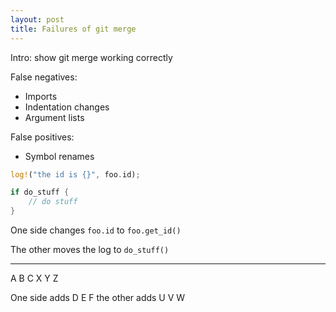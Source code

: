 ```yaml
---
layout: post
title: Failures of git merge
---
```


Intro: show git merge working correctly

False negatives:
- Imports
- Indentation changes
- Argument lists

False positives:
- Symbol renames


```rust
log!("the id is {}", foo.id);

if do_stuff {
    // do stuff
}
```

One side changes `foo.id` to `foo.get_id()`

The other moves the log to `do_stuff()`

---

A B C X Y Z

One side adds D E F the other adds U V W
